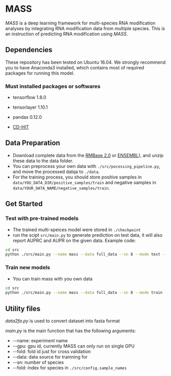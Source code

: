 # MASS

*MASS* is a deep learning framework for multi-species RNA modification analyses by integrating RNA modification data from multiple species. This is an instruction of predicting RNA modification using *MASS*.

## Dependencies

These repository has been tested on Ubuntu 16.04. We strongly recommend you to have Anaconda3 installed, which contains most of required packages for running this model.

### Must installed packages or softwares

- tensorflow  1.8.0

- tensorlayer 1.10.1

- pandas 0.12.0

- [CD-HIT](http://weizhongli-lab.org/cd-hit/)

## Data Preparation

- Download complete data from the [RMBase 2.0](http://rna.sysu.edu.cn/rmbase/) or [ENSEMBL](http://www.ensembl.org)), and unzip these data to the data folder.
- You can preprocess your own data with `./src/pocessing_pipeline.py`, and move the processed datqa to `./data`.
- For the training process, you should store positive samples in `data/YOU_DATA_DIR/positive_samples/train` and negative samples in `data/YOUR_DATA_NAME/negative_samples/train`.

## Get Started

### Test with pre-trained models
- The trained multi-speices model were stored in `./checkpoint`
- run the scipt `src/main.py` to generate prediction on test data, it will also report AUPRC and AUPR on the given data. Example code:
```bash
cd src
python ./src/main.py --name mass --data full_data --sn 8 --mode test --fold 0 --gpu 0
```

### Train new models

- You can train mass with you own data

```bash
cd src
python ./src/main.py --name mass --data full_data --sn 8 --mode train --gpu 0
```
## Utility files

*data2fa.py* is used to convert dataset into fasta format

*main.py* is the main function that has the following arguments:
 
 - --name: experiment name
 - --gpu: gpu id, currently MASS can only run on single GPU
 - --fold: fold id just for cross validation
 - --data: data source for trainning for 
 - --sn: number of species
 - --fold:  index for species in `./src/config.sample_names`

